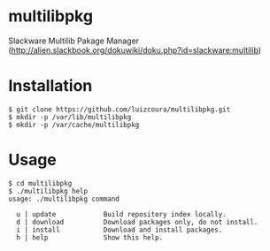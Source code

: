 multilibpkg
===========

Slackware Multilib Pakage Manager (http://alien.slackbook.org/dokuwiki/doku.php?id=slackware:multilib)


# Installation

    $ git clone https://github.com/luizcoura/multilibpkg.git
    $ mkdir -p /var/lib/multilibpkg
    $ mkdir -p /var/cache/multilibpkg

# Usage

    $ cd multilibpkg
    $ ./multilibpkg help
    usage: ./multilibpkg command

      u | update            Build repository index locally.
      d | download          Download packages only, do not install.
      i | install           Download and install packages.
      h | help              Show this help.
